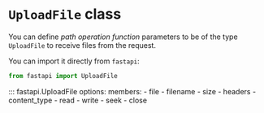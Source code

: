 # `UploadFile` class

You can define *path operation function* parameters to be of the type `UploadFile`
to receive files from the request.

You can import it directly from `fastapi`:

```python
from fastapi import UploadFile
```

::: fastapi.UploadFile
    options:
        members:
            - file
            - filename
            - size
            - headers
            - content_type
            - read
            - write
            - seek
            - close
